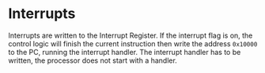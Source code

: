 # Interrupts

Interrupts are written to the Interrupt Register. If the interrupt flag is on, the control logic will finish the current instruction then write the address `0x10000` to the PC, running the interrupt handler.
The interrupt handler has to be written, the processor does not start with a handler.